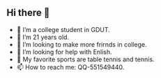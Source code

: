 ## Hi there 👋

- 🔭 I’m a college student in GDUT.
- 🌱 I’m 21 years old.
- 👯 I’m looking to make more frirnds in college.
- 🤔 I’m looking for help with Enlish.
- 💬 My favorite sports are table tennis and tennis.
- 📫 How to reach me: QQ-551549440.

